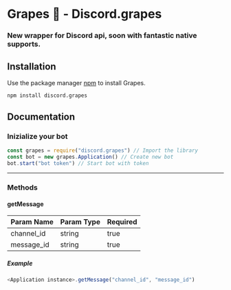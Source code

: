 # Grapes 🍇 - Discord.grapes
### New wrapper for Discord api, soon with fantastic native supports.

## Installation

Use the package manager [npm](https://www.npmjs.com/) to install Grapes.

```bash
npm install discord.grapes
```

## Documentation

### Inizialize your bot
```javascript
const grapes = require("discord.grapes") // Import the library
const bot = new grapes.Application() // Create new bot
bot.start("bot token") // Start bot with token
```
<hr>

### Methods
#### getMessage

| Param Name    | Param Type  | Required |
| ------------- |-------------| -------- |
| channel_id    | string      |   true   |
| message_id    | string      |   true   |

##### Example
```javascript
<Application instance>.getMessage("channel_id", "message_id")
```
